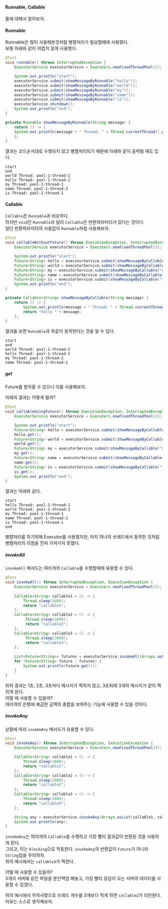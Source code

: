 #### Runnable, Callable
둘에 대해서 알아보자.



#### Runnable
Runnable은 많이 사용해본것처럼 병렬처리가 필요할떄에 사용했다.  
보통 아래와 같이 어렵지 않게 사용했다.

~~~java
@Test
void runnable() throws InterruptedException {
    ExecutorService executorService = Executors.newFixedThreadPool(2);

    System.out.println("start");
    executorService.submit(showMessageByRunnable("hello"));
    executorService.submit(showMessageByRunnable("world"));
    executorService.submit(showMessageByRunnable("my"));
    executorService.submit(showMessageByRunnable("name"));
    executorService.submit(showMessageByRunnable("is"));
    executorService.shutdown();
    System.out.println("end");
}

private Runnable showMessageByRunnable(String message) {
    return () -> {
    System.out.println(message + " Thread: " + Thread.currentThread().getName());
    };
}
~~~

결과는 코드순서대로 수행되지 않고 병렬처리되기 때문에 아래와 같이 출력될 때도 있다.

~~~
start
end
world Thread: pool-1-thread-2
hello Thread: pool-1-thread-1
my Thread: pool-1-thread-1
name Thread: pool-1-thread-2
is Thread: pool-1-thread-1
~~~



#### Callable
`Callable`은 `Runnable`과 비슷하다.  
하지만 `void`인 `Runnable`과 달리 `Callable`은 반환파라미터가 있다는 것이다.  
일단 반환파라미터의 사용없이 `Runnable`처럼 사용해보자.

~~~java
@Test
void callableWithoutFuture() throws ExecutionException, InterruptedException {
    ExecutorService executorService = Executors.newFixedThreadPool(2);

    System.out.println("start");
    Future<String> hello = executorService.submit(showMessageByCallable("hello"));
    Future<String> world = executorService.submit(showMessageByCallable("world"));
    Future<String> my = executorService.submit(showMessageByCallable("my"));
    Future<String> name = executorService.submit(showMessageByCallable("name"));
    Future<String> is = executorService.submit(showMessageByCallable("is"));
    System.out.println("end");
}

private Callable<String> showMessageByCallable(String message) {
    return () -> {
        System.out.println(message + " Thread: " + Thread.currentThread().getName());
        return "hello " + message;
    };
}
~~~

결과를 보면 `Runnable`과 똑같이 동작한다는 것을 알 수 있다.
~~~
start
end
world Thread: pool-1-thread-2
hello Thread: pool-1-thread-1
my Thread: pool-1-thread-2
name Thread: pool-1-thread-1
~~~



##### get
Future를 받아올 수 있으니 이를 사용해보자.

아래의 결과는 어떻게 될까?
~~~java
@Test
void callableUsingFuture() throws ExecutionException, InterruptedException {
    ExecutorService executorService = Executors.newFixedThreadPool(2);

    System.out.println("start");
    Future<String> hello = executorService.submit(showMessageByCallable("hello"));
    hello.get();
    Future<String> world = executorService.submit(showMessageByCallable("world"));
    world.get();
    Future<String> my = executorService.submit(showMessageByCallable("my"));
    my.get();
    Future<String> name = executorService.submit(showMessageByCallable("name"));
    name.get();
    Future<String> is = executorService.submit(showMessageByCallable("is"));
    is.get();
    System.out.println("end");
}
~~~

결과는 아래와 같다.

~~~
start
hello Thread: pool-1-thread-1
world Thread: pool-1-thread-2 
my Thread: pool-1-thread-1
name Thread: pool-1-thread-2
is Thread: pool-1-thread-1
end
~~~

병렬처리를 하기위해 Executor를 사용했지만, 마치 하나의 쓰레드에서 동작한 것처럼 병렬처리의 이점을 전혀 가져가지 못했다.



##### invokeAll
`invokeAll` 메서드는 여러개의 `Callable`을 수행할때에 유용할 수 있다.  
~~~java
@Test
void invokeAll() throws InterruptedException, ExecutionException {
    ExecutorService executorService = Executors.newFixedThreadPool(2);
    
    Callable<String> callable1 = () -> {
        Thread.sleep(1000);
        return "callable1";
    };
    Callable<String> callable2 = () -> {
         Thread.sleep(2000);
         return "callable2";
    };
    Callable<String> callable3 = () -> {
         Thread.sleep(3000);
         return "callable3";
    };
    
    List<Future<String>> futures = executorService.invokeAll(Arrays.asList(callable1, callable2, callable3));
    for (Future<String> future : futures) {
        System.out.println(future.get());
    }
}
~~~
위의 결과는 1초, 2초, 3초마다 메시지가 찍히지 않고, 3초뒤에 3개의 메시지가 같이 찍히게 된다.  
어떨 때 사용할 수 있을까?  
여러개의 은행에 예금한 금액의 총합을 보여주는 기능에 사용할 수 있을 것이다.  



##### invokeAny
상황에 따라 `invokeAny` 메서드가 유용할 수 있다.

~~~java
@Test
void invokeAny() throws InterruptedException, ExecutionException {
    ExecutorService executorService = Executors.newFixedThreadPool(3);

    Callable<String> callable1 = () -> {
        Thread.sleep(3000);
        return "callable1";
    };
    Callable<String> callable2 = () -> {
        Thread.sleep(2000);
        return "callable2";
    };
    Callable<String> callable3 = () -> {
        Thread.sleep(1000);
        return "callable3";
    };

    String any = executorService.invokeAny(Arrays.asList(callable1, callable2, callable3));
    System.out.println(any);
}
~~~
`invokeAny`는 여러개의 `Callable`을 수행하고 가장 빨리 결과값이 반환된 것을 사용하게 된다.  
그리고, 이는 `blocking`으로 작동한다. `invokeAny`의 반환값이 `Future`가 아니라 `String`임을 주의하자.  
위의 예시에서는 `callable3`가 찍힌다.  

어떨 때 사용할 수 있을까?  
3개의 서버에 같은 파일을 분산백업 해놓고, 가장 빨리 응답이 오는 서버의 데이터를 사용할 수 있겠다.  

위의 예시에서 주의사항으로 쓰레드 개수를 3개보다 적게 하면 `callable2`가 리턴된다.  
이유는 스스로 생각해보자.